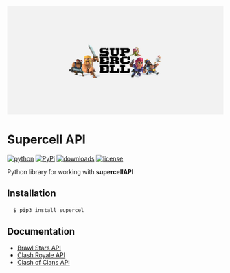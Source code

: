 ![Supercell](./logo.jpg?raw=true)

# Supercell API
[![python](https://img.shields.io/pypi/pyversions/supercell-step?color=blue&style=for-the-badge)](https://pypi.org/project/supercel/) 
[![PyPi](https://img.shields.io/pypi/v/supercel?color=blue&style=for-the-badge)](https://pypi.org/project/supercel/)
[![downloads](https://img.shields.io/pypi/dm/supercel?style=for-the-badge)](https://pypi.org/project/supercel/)
[![license](https://img.shields.io/github/license/Rollylni/supercell?color=aqua&style=for-the-badge)](https://pypi.org/project/supercel/)

Python library for working with **supercellAPI**

## Installation
```sh
  $ pip3 install supercel
```

## Documentation
  * [Brawl Stars API](./docs/brawlstars/README.md)
  * [Clash Royale API](./docs/clashroyale/README.md)
  * [Clash of Clans API](./docs/clashofclans/README.md) 
